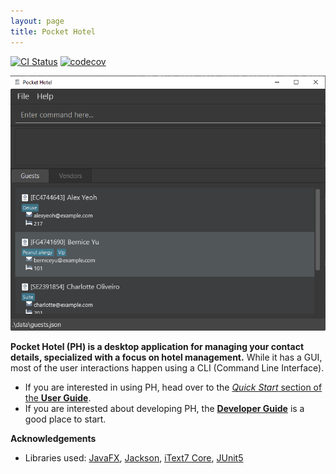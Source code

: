 ```yaml
---
layout: page
title: Pocket Hotel
---
```


[![CI Status](https://github.com/AY2122S1-CS2103T-W12-3/tp/workflows/Java%20CI/badge.svg)](https://github.com/AY2122S1-CS2103T-W12-3/tp/actions)
[![codecov](https://codecov.io/gh/AY2122S1-CS2103T-W12-3/tp/branch/master/graph/badge.svg?token=0389OOQRT8)](https://codecov.io/gh/AY2122S1-CS2103T-W12-3/tp)

![Ui](images/Ui.png)

**Pocket Hotel (PH) is a desktop application for managing your contact details, specialized with a focus on hotel management.** While it has a GUI, most of the user interactions happen using a CLI (Command Line Interface).

* If you are interested in using PH, head over to the [_Quick Start_ section of the **User Guide**](UserGuide.html#quick-start).
* If you are interested about developing PH, the [**Developer Guide**](DeveloperGuide.html) is a good place to start.


**Acknowledgements**

* Libraries used: [JavaFX](https://openjfx.io/), [Jackson](https://github.com/FasterXML/jackson), [iText7 Core](https://itextpdf.com/en), [JUnit5](https://github.com/junit-team/junit5)
